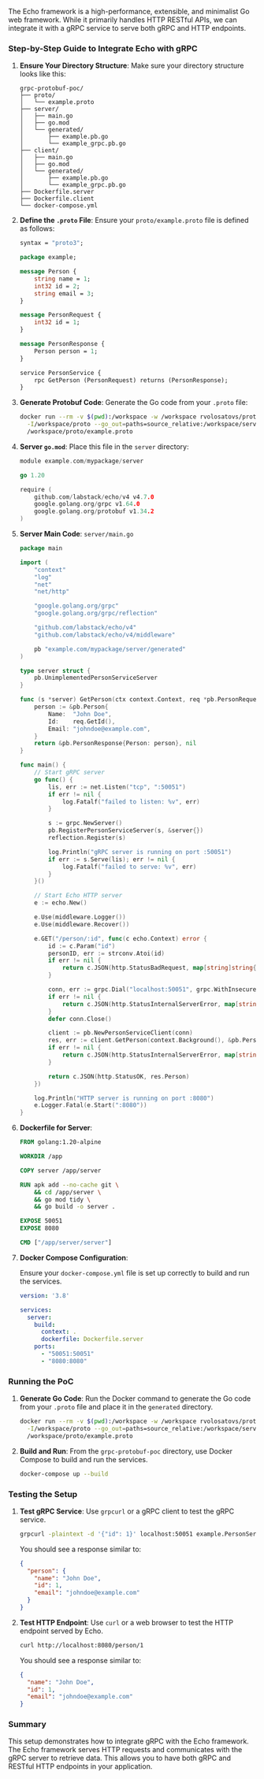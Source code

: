 The Echo framework is a high-performance, extensible, and minimalist Go web framework. While it primarily handles HTTP RESTful APIs, we can integrate it with a gRPC service to serve both gRPC and HTTP endpoints.

### Step-by-Step Guide to Integrate Echo with gRPC

1. **Ensure Your Directory Structure**:
   Make sure your directory structure looks like this:

   ```
   grpc-protobuf-poc/
   ├── proto/
   │   └── example.proto
   ├── server/
   │   ├── main.go
   │   ├── go.mod
   │   └── generated/
   │       ├── example.pb.go
   │       └── example_grpc.pb.go
   ├── client/
   │   ├── main.go
   │   ├── go.mod
   │   └── generated/
   │       ├── example.pb.go
   │       └── example_grpc.pb.go
   ├── Dockerfile.server
   ├── Dockerfile.client
   └── docker-compose.yml
   ```

2. **Define the `.proto` File**:
   Ensure your `proto/example.proto` file is defined as follows:

   ```proto
   syntax = "proto3";

   package example;

   message Person {
       string name = 1;
       int32 id = 2;
       string email = 3;
   }

   message PersonRequest {
       int32 id = 1;
   }

   message PersonResponse {
       Person person = 1;
   }

   service PersonService {
       rpc GetPerson (PersonRequest) returns (PersonResponse);
   }
   ```

3. **Generate Protobuf Code**:
   Generate the Go code from your `.proto` file:

   ```sh
   docker run --rm -v $(pwd):/workspace -w /workspace rvolosatovs/protoc \
     -I/workspace/proto --go_out=paths=source_relative:/workspace/server/generated --go-grpc_out=paths=source_relative:/workspace/server/generated \
     /workspace/proto/example.proto
   ```

4. **Server `go.mod`**:
   Place this file in the `server` directory:

   ```go
   module example.com/mypackage/server

   go 1.20

   require (
       github.com/labstack/echo/v4 v4.7.0
       google.golang.org/grpc v1.64.0
       google.golang.org/protobuf v1.34.2
   )
   ```

5. **Server Main Code**: `server/main.go`

   ```go
   package main

   import (
       "context"
       "log"
       "net"
       "net/http"

       "google.golang.org/grpc"
       "google.golang.org/grpc/reflection"

       "github.com/labstack/echo/v4"
       "github.com/labstack/echo/v4/middleware"

       pb "example.com/mypackage/server/generated"
   )

   type server struct {
       pb.UnimplementedPersonServiceServer
   }

   func (s *server) GetPerson(ctx context.Context, req *pb.PersonRequest) (*pb.PersonResponse, error) {
       person := &pb.Person{
           Name:  "John Doe",
           Id:    req.GetId(),
           Email: "johndoe@example.com",
       }
       return &pb.PersonResponse{Person: person}, nil
   }

   func main() {
       // Start gRPC server
       go func() {
           lis, err := net.Listen("tcp", ":50051")
           if err != nil {
               log.Fatalf("failed to listen: %v", err)
           }

           s := grpc.NewServer()
           pb.RegisterPersonServiceServer(s, &server{})
           reflection.Register(s)

           log.Println("gRPC server is running on port :50051")
           if err := s.Serve(lis); err != nil {
               log.Fatalf("failed to serve: %v", err)
           }
       }()

       // Start Echo HTTP server
       e := echo.New()

       e.Use(middleware.Logger())
       e.Use(middleware.Recover())

       e.GET("/person/:id", func(c echo.Context) error {
           id := c.Param("id")
           personID, err := strconv.Atoi(id)
           if err != nil {
               return c.JSON(http.StatusBadRequest, map[string]string{"error": "Invalid ID"})
           }

           conn, err := grpc.Dial("localhost:50051", grpc.WithInsecure())
           if err != nil {
               return c.JSON(http.StatusInternalServerError, map[string]string{"error": "Failed to connect to gRPC server"})
           }
           defer conn.Close()

           client := pb.NewPersonServiceClient(conn)
           res, err := client.GetPerson(context.Background(), &pb.PersonRequest{Id: int32(personID)})
           if err != nil {
               return c.JSON(http.StatusInternalServerError, map[string]string{"error": "Failed to get person"})
           }

           return c.JSON(http.StatusOK, res.Person)
       })

       log.Println("HTTP server is running on port :8080")
       e.Logger.Fatal(e.Start(":8080"))
   }
   ```

6. **Dockerfile for Server**:

   ```Dockerfile
   FROM golang:1.20-alpine

   WORKDIR /app

   COPY server /app/server

   RUN apk add --no-cache git \
       && cd /app/server \
       && go mod tidy \
       && go build -o server .

   EXPOSE 50051
   EXPOSE 8080

   CMD ["/app/server/server"]
   ```

7. **Docker Compose Configuration**:

   Ensure your `docker-compose.yml` file is set up correctly to build and run the services.

   ```yaml
   version: '3.8'

   services:
     server:
       build:
         context: .
         dockerfile: Dockerfile.server
       ports:
         - "50051:50051"
         - "8080:8080"
   ```

### Running the PoC

1. **Generate Go Code**:
   Run the Docker command to generate the Go code from your `.proto` file and place it in the `generated` directory.

   ```sh
   docker run --rm -v $(pwd):/workspace -w /workspace rvolosatovs/protoc \
     -I/workspace/proto --go_out=paths=source_relative:/workspace/server/generated --go-grpc_out=paths=source_relative:/workspace/server/generated \
     /workspace/proto/example.proto
   ```

2. **Build and Run**:
   From the `grpc-protobuf-poc` directory, use Docker Compose to build and run the services.

   ```sh
   docker-compose up --build
   ```

### Testing the Setup

1. **Test gRPC Service**:
   Use `grpcurl` or a gRPC client to test the gRPC service.

   ```sh
   grpcurl -plaintext -d '{"id": 1}' localhost:50051 example.PersonService/GetPerson
   ```

   You should see a response similar to:

   ```json
   {
     "person": {
       "name": "John Doe",
       "id": 1,
       "email": "johndoe@example.com"
     }
   }
   ```

2. **Test HTTP Endpoint**:
   Use `curl` or a web browser to test the HTTP endpoint served by Echo.

   ```sh
   curl http://localhost:8080/person/1
   ```

   You should see a response similar to:

   ```json
   {
     "name": "John Doe",
     "id": 1,
     "email": "johndoe@example.com"
   }
   ```

### Summary

This setup demonstrates how to integrate gRPC with the Echo framework. The Echo framework serves HTTP requests and communicates with the gRPC server to retrieve data. This allows you to have both gRPC and RESTful HTTP endpoints in your application.
